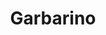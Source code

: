 ---
title: "Garbarino"
url: /ciudad-autonoma-de-buenos-aires/garbarino-uruguay/
shop: electrónica
---